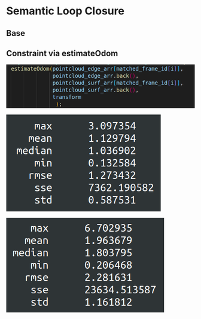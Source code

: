 # Semantic Loop Closure

## Base

## Constraint via estimateOdom

![](assets/results/image-20220924141922208.png)

![image-20220924142004501](assets/results/image-20220924142004501.png)

![](assets/results/image-20220924142237210.png)
